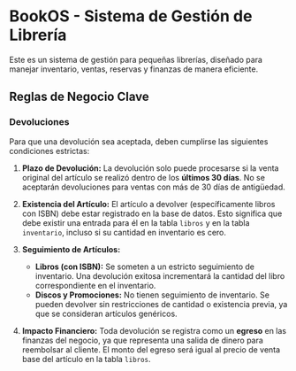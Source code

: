 # BookOS - Sistema de Gestión de Librería

Este es un sistema de gestión para pequeñas librerías, diseñado para manejar inventario, ventas, reservas y finanzas de manera eficiente.

## Reglas de Negocio Clave

### Devoluciones

Para que una devolución sea aceptada, deben cumplirse las siguientes condiciones estrictas:

1.  **Plazo de Devolución:** La devolución solo puede procesarse si la venta original del artículo se realizó dentro de los **últimos 30 días**. No se aceptarán devoluciones para ventas con más de 30 días de antigüedad.

2.  **Existencia del Artículo:** El artículo a devolver (específicamente libros con ISBN) debe estar registrado en la base de datos. Esto significa que debe existir una entrada para él en la tabla `libros` y en la tabla `inventario`, incluso si su cantidad en inventario es cero.

3.  **Seguimiento de Artículos:**
    *   **Libros (con ISBN):** Se someten a un estricto seguimiento de inventario. Una devolución exitosa incrementará la cantidad del libro correspondiente en el inventario.
    *   **Discos y Promociones:** No tienen seguimiento de inventario. Se pueden devolver sin restricciones de cantidad o existencia previa, ya que se consideran artículos genéricos.

4.  **Impacto Financiero:** Toda devolución se registra como un **egreso** en las finanzas del negocio, ya que representa una salida de dinero para reembolsar al cliente. El monto del egreso será igual al precio de venta base del artículo en la tabla `libros`. 
